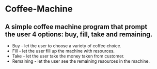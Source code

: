 # Coffee-Machine
## A simple coffee machine program that prompt the user 4 options: buy, fill, take and remaining.
- Buy - let the user to choose a variety of coffee choice.
- Fill - let the user fill up the machine with resources.
- Take - let the user take the money taken from customer.
- Remaining - let the user see the remaining resources in the machine.
